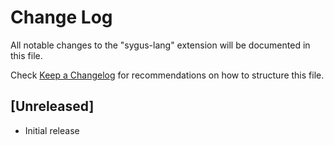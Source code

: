 # Change Log

All notable changes to the "sygus-lang" extension will be documented in this file.

Check [Keep a Changelog](http://keepachangelog.com/) for recommendations on how to structure this file.

## [Unreleased]

- Initial release